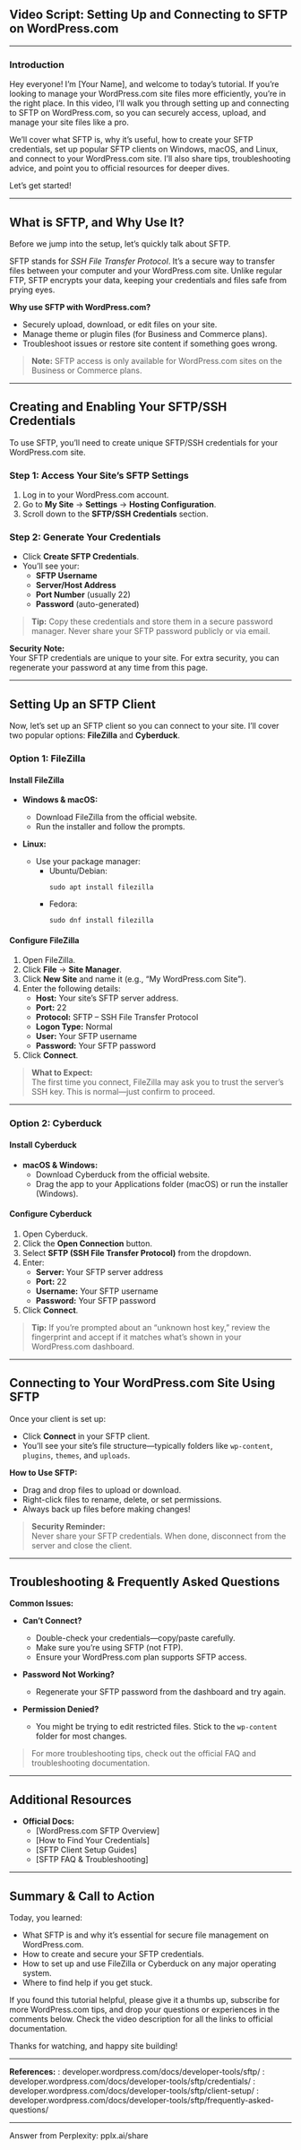 ## Video Script: Setting Up and Connecting to SFTP on WordPress.com

---

### **Introduction**

Hey everyone! I’m [Your Name], and welcome to today’s tutorial. If you’re looking to manage your WordPress.com site files more efficiently, you’re in the right place. In this video, I’ll walk you through setting up and connecting to SFTP on WordPress.com, so you can securely access, upload, and manage your site files like a pro.

We’ll cover what SFTP is, why it’s useful, how to create your SFTP credentials, set up popular SFTP clients on Windows, macOS, and Linux, and connect to your WordPress.com site. I’ll also share tips, troubleshooting advice, and point you to official resources for deeper dives.

Let’s get started!

---

## **What is SFTP, and Why Use It?**

Before we jump into the setup, let’s quickly talk about SFTP.

SFTP stands for *SSH File Transfer Protocol*. It’s a secure way to transfer files between your computer and your WordPress.com site. Unlike regular FTP, SFTP encrypts your data, keeping your credentials and files safe from prying eyes.

**Why use SFTP with WordPress.com?**
- Securely upload, download, or edit files on your site.
- Manage theme or plugin files (for Business and Commerce plans).
- Troubleshoot issues or restore site content if something goes wrong.

> **Note:** SFTP access is only available for WordPress.com sites on the Business or Commerce plans.

---

## **Creating and Enabling Your SFTP/SSH Credentials**

To use SFTP, you’ll need to create unique SFTP/SSH credentials for your WordPress.com site.

### **Step 1: Access Your Site’s SFTP Settings**

1. Log in to your WordPress.com account.
2. Go to **My Site** → **Settings** → **Hosting Configuration**.
3. Scroll down to the **SFTP/SSH Credentials** section.

### **Step 2: Generate Your Credentials**

- Click **Create SFTP Credentials**.
- You’ll see your:
    - **SFTP Username**
    - **Server/Host Address**
    - **Port Number** (usually 22)
    - **Password** (auto-generated)

> **Tip:** Copy these credentials and store them in a secure password manager. Never share your SFTP password publicly or via email.

**Security Note:**  
Your SFTP credentials are unique to your site. For extra security, you can regenerate your password at any time from this page.

---

## **Setting Up an SFTP Client**

Now, let’s set up an SFTP client so you can connect to your site. I’ll cover two popular options: **FileZilla** and **Cyberduck**.

### **Option 1: FileZilla**

#### **Install FileZilla**

- **Windows & macOS:**
    - Download FileZilla from the official website.
    - Run the installer and follow the prompts.

- **Linux:**
    - Use your package manager:
        - Ubuntu/Debian:
          ```
          sudo apt install filezilla
          ```
        - Fedora:
          ```
          sudo dnf install filezilla
          ```

#### **Configure FileZilla**

1. Open FileZilla.
2. Click **File** → **Site Manager**.
3. Click **New Site** and name it (e.g., “My WordPress.com Site”).
4. Enter the following details:
    - **Host:** Your site’s SFTP server address.
    - **Port:** 22
    - **Protocol:** SFTP – SSH File Transfer Protocol
    - **Logon Type:** Normal
    - **User:** Your SFTP username
    - **Password:** Your SFTP password
5. Click **Connect**.

> **What to Expect:**  
> The first time you connect, FileZilla may ask you to trust the server’s SSH key. This is normal—just confirm to proceed.

---

### **Option 2: Cyberduck**

#### **Install Cyberduck**

- **macOS & Windows:**
    - Download Cyberduck from the official website.
    - Drag the app to your Applications folder (macOS) or run the installer (Windows).

#### **Configure Cyberduck**

1. Open Cyberduck.
2. Click the **Open Connection** button.
3. Select **SFTP (SSH File Transfer Protocol)** from the dropdown.
4. Enter:
    - **Server:** Your SFTP server address
    - **Port:** 22
    - **Username:** Your SFTP username
    - **Password:** Your SFTP password
5. Click **Connect**.

> **Tip:** If you’re prompted about an “unknown host key,” review the fingerprint and accept if it matches what’s shown in your WordPress.com dashboard.

---

## **Connecting to Your WordPress.com Site Using SFTP**

Once your client is set up:

- Click **Connect** in your SFTP client.
- You’ll see your site’s file structure—typically folders like `wp-content`, `plugins`, `themes`, and `uploads`.

**How to Use SFTP:**
- Drag and drop files to upload or download.
- Right-click files to rename, delete, or set permissions.
- Always back up files before making changes!

> **Security Reminder:**  
> Never share your SFTP credentials. When done, disconnect from the server and close the client.

---

## **Troubleshooting & Frequently Asked Questions**

**Common Issues:**

- **Can’t Connect?**
    - Double-check your credentials—copy/paste carefully.
    - Make sure you’re using SFTP (not FTP).
    - Ensure your WordPress.com plan supports SFTP access.

- **Password Not Working?**
    - Regenerate your SFTP password from the dashboard and try again.

- **Permission Denied?**
    - You might be trying to edit restricted files. Stick to the `wp-content` folder for most changes.

> For more troubleshooting tips, check out the official FAQ and troubleshooting documentation.

---

## **Additional Resources**

- **Official Docs:**
    - [WordPress.com SFTP Overview]
    - [How to Find Your Credentials]
    - [SFTP Client Setup Guides]
    - [SFTP FAQ & Troubleshooting]

---

## **Summary & Call to Action**

Today, you learned:

- What SFTP is and why it’s essential for secure file management on WordPress.com.
- How to create and secure your SFTP credentials.
- How to set up and use FileZilla or Cyberduck on any major operating system.
- Where to find help if you get stuck.

If you found this tutorial helpful, please give it a thumbs up, subscribe for more WordPress.com tips, and drop your questions or experiences in the comments below. Check the video description for all the links to official documentation.

Thanks for watching, and happy site building!

---

**References:**
: developer.wordpress.com/docs/developer-tools/sftp/
: developer.wordpress.com/docs/developer-tools/sftp/credentials/
: developer.wordpress.com/docs/developer-tools/sftp/client-setup/
: developer.wordpress.com/docs/developer-tools/sftp/frequently-asked-questions/

---
Answer from Perplexity: pplx.ai/share